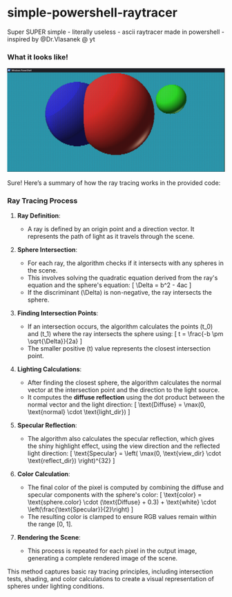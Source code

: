 # simple-powershell-raytracer
Super SUPER simple - literally useless - ascii raytracer made in powershell - inspired by @Dr.Vlasanek @ yt

###

### What it looks like!
![cool](https://github.com/jh1sc/simple-powershell-raytracer/blob/main/Screenshot%202025-02-22%20155246.png)

Sure! Here’s a summary of how the ray tracing works in the provided code:

### Ray Tracing Process

1. **Ray Definition**:
   - A ray is defined by an origin point and a direction vector. It represents the path of light as it travels through the scene.

2. **Sphere Intersection**:
   - For each ray, the algorithm checks if it intersects with any spheres in the scene.
   - This involves solving the quadratic equation derived from the ray's equation and the sphere's equation:
     \[
     \Delta = b^2 - 4ac
     \]
   - If the discriminant \(\Delta\) is non-negative, the ray intersects the sphere.

3. **Finding Intersection Points**:
   - If an intersection occurs, the algorithm calculates the points \(t_0\) and \(t_1\) where the ray intersects the sphere using:
     \[
     t = \frac{-b \pm \sqrt{\Delta}}{2a}
     \]
   - The smaller positive \(t\) value represents the closest intersection point.

4. **Lighting Calculations**:
   - After finding the closest sphere, the algorithm calculates the normal vector at the intersection point and the direction to the light source.
   - It computes the **diffuse reflection** using the dot product between the normal vector and the light direction:
     \[
     \text{Diffuse} = \max(0, \text{normal} \cdot \text{light\_dir})
     \]

5. **Specular Reflection**:
   - The algorithm also calculates the specular reflection, which gives the shiny highlight effect, using the view direction and the reflected light direction:
     \[
     \text{Specular} = \left( \max(0, \text{view\_dir} \cdot \text{reflect\_dir}) \right)^{32}
     \]

6. **Color Calculation**:
   - The final color of the pixel is computed by combining the diffuse and specular components with the sphere's color:
     \[
     \text{color} = \text{sphere.color} \cdot (\text{Diffuse} + 0.3) + \text{white} \cdot \left(\frac{\text{Specular}}{2}\right)
     \]
   - The resulting color is clamped to ensure RGB values remain within the range [0, 1].

7. **Rendering the Scene**:
   - This process is repeated for each pixel in the output image, generating a complete rendered image of the scene.

This method captures basic ray tracing principles, including intersection tests, shading, and color calculations to create a visual representation of spheres under lighting conditions.

